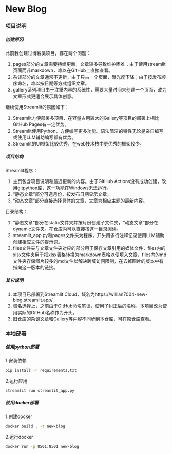 # New Blog

### 项目说明

##### 创建原因
此前我创建过博客类项目，存在两个问题：
1. pages部分的文章需要持续更新，文章较多导致维护困难；由于使用streamlit页面而非markdown，难以在GitHub上直接查看。
2. 杂谈部分的文章通常不更新，由于只占一个页面，曝光度下降；由于按发布顺序命名，难以按日期等方式组织文章。
3. gallery系列项目由于注重内容的系统性，需要大量时间来创建一个页面，改为文章形式更适合展示具体创意。

继续使用Streamlit的原因如下：
1. Streamlit方便部署多项目，在容量占用较大的Gallery等项目的部署上相比GitHub Pages有一定优势。
2. Streamlit使用Python，方便编写更多功能。语法简洁的特性无论是亲自编写或使用LLM辅助编写都有优势。
3. Streamlit的UI框架比较优秀，在web技术栈中更优秀的框架较少。

##### 项目结构
Streamlit程序：
1. 主页包含项目说明和最近更新的内容。由于GitHub Actions没有成功创建，改用gitpython库，这一功能在Windows无法运行。
2. “静态文章”部分可选月份，按发布日期显示文章。
3. “动态文章”部分直接选择具体的文章，文章为相应主题的最新内容。

目录结构：
1. “静态文章”部分在static文件夹并按月份创建子文件夹，“动态文章”部分在dynamic文件夹。在仓库内可以直接按这一目录阅读。
2. streamlit_app.py和pages文件夹为程序，开头用多行注释记录使用LLM辅助创建相应文件的提示词。
3. files文件夹与文章文件夹对应的部分用于保存文章引用的媒体文件，files内的xlsx文件夹用于把xlsx表格转换为markdown表格以便填入文章，files内的md文件夹存储图片较多的md文件以解决跨域访问限制，在去掉图片的版本中有指向这一版本的链接。

##### 其它说明
1. 本项目已部署到Streamlit Cloud，域名为https://willian7004-new-blog.streamlit.app/ 
2. 域名选择上，之前由于GitHub命名笔误，使用了纠正后的名称，本项目改为使用实际的GitHub名称作为开头。
3. 旧仓库的杂谈文章和Gallery等内容不同步到本仓库，可在原仓库查看。

### 本地部署

##### 使用python部署
1.安装依赖
```bash
pip install -r requirements.txt
```
2.运行应用
```
streamlit run streamlit_app.py
```

##### 使用docker部署
1.创建docker
```bash
docker build . -t new-blog
```
2.运行docker
```bash
docker run -p 8501:8501 new-blog
```